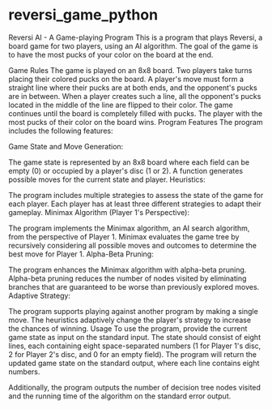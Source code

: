 # reversi_game_python
Reversi AI - A Game-playing Program
This is a program that plays Reversi, a board game for two players, using an AI algorithm. The goal of the game is to have the most pucks of your color on the board at the end.

Game Rules
The game is played on an 8x8 board.
Two players take turns placing their colored pucks on the board.
A player's move must form a straight line where their pucks are at both ends, and the opponent's pucks are in between.
When a player creates such a line, all the opponent's pucks located in the middle of the line are flipped to their color.
The game continues until the board is completely filled with pucks.
The player with the most pucks of their color on the board wins.
Program Features
The program includes the following features:

Game State and Move Generation:

The game state is represented by an 8x8 board where each field can be empty (0) or occupied by a player's disc (1 or 2).
A function generates possible moves for the current state and player.
Heuristics:

The program includes multiple strategies to assess the state of the game for each player.
Each player has at least three different strategies to adapt their gameplay.
Minimax Algorithm (Player 1's Perspective):

The program implements the Minimax algorithm, an AI search algorithm, from the perspective of Player 1.
Minimax evaluates the game tree by recursively considering all possible moves and outcomes to determine the best move for Player 1.
Alpha-Beta Pruning:

The program enhances the Minimax algorithm with alpha-beta pruning.
Alpha-beta pruning reduces the number of nodes visited by eliminating branches that are guaranteed to be worse than previously explored moves.
Adaptive Strategy:

The program supports playing against another program by making a single move.
The heuristics adaptively change the player's strategy to increase the chances of winning.
Usage
To use the program, provide the current game state as input on the standard input. The state should consist of eight lines, each containing eight space-separated numbers (1 for Player 1's disc, 2 for Player 2's disc, and 0 for an empty field). The program will return the updated game state on the standard output, where each line contains eight numbers.

Additionally, the program outputs the number of decision tree nodes visited and the running time of the algorithm on the standard error output.
